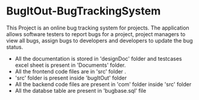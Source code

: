 # BugItOut-BugTrackingSystem 
This Project is an online bug tracking system for projects. The application allows software testers to report bugs for a project, project managers to view all bugs, assign bugs to developers and developers to update the bug status.<br/>

* All the documentation is stored in 'designDoc' folder and testcases excel sheet is present in 'Documents' folder.<br/>
* All the frontend code files are in 'src' folder .<br/>
* 'src' folder is present inside 'bugItOut' folder <br/>
* All the backend code files are present in 'com' folder inside 'src' folder
* All the databse table are present in 'bugbase.sql' file
